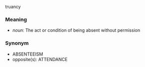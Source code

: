 truancy
### Meaning
+ _noun_: The act or condition of being absent without permission

### Synonym

+ ABSENTEEISM
+ opposite(s): ATTENDANCE


